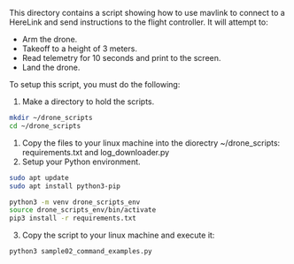 This directory contains a script showing how to use mavlink to connect to a HereLink and send instructions to the flight controller.
It will attempt to:
- Arm the drone.
- Takeoff to a height of 3 meters.
- Read telemetry for 10 seconds and print to the screen.
- Land the drone.


To setup this script, you must do the following:
1. Make a directory to hold the scripts.
```sh
mkdir ~/drone_scripts
cd ~/drone_scripts
```
1. Copy the files to your linux machine into the diorectry ~/drone_scripts: requirements.txt and log_downloader.py
2. Setup your Python environment.
```sh
sudo apt update
sudo apt install python3-pip

python3 -m venv drone_scripts_env
source drone_scripts_env/bin/activate
pip3 install -r requirements.txt
```
3. Copy the script to your linux machine and execute it:
```sh
python3 sample02_command_examples.py
```